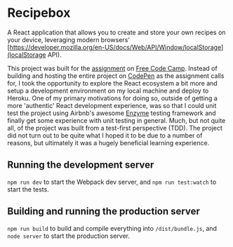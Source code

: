 # Recipebox
A React application that allows you to create and store your own recipes on your device, leveraging modern browsers' [https://developer.mozilla.org/en-US/docs/Web/API/Window/localStorage](localStorage API).

This project was built for the [assignment](https://www.freecodecamp.com/challenges/build-a-recipe-box) on [Free Code Camp](https://www.freecodecamp.com). Instead of building and hosting the entire project on [CodePen](https://codepen.io) as the assignment calls for, I took the opportunity to explore the React ecosystem a bit more and setup a development environment on my local machine and deploy to Heroku. One of my primary motivations for doing so, outside of getting a more 'authentic' React development experience, was so that I could unit test the project using Airbnb's awesome [Enzyme](https://github.com/airbnb/enzyme/) testing framework and finally get some experience with unit testing in general. Much, but not quite all, of the project was built from a test-first perspective (TDD). The project did not turn out to be quite what I hoped it to be due to a number of reasons, but ultimately it was a hugely beneficial learning experience.

## Running the development server
`npm run dev` to start the Webpack dev server, and `npm run test:watch` to start the tests.

## Building and running the production server
`npm run build` to build and compile everything into `/dist/bundle.js`, and `node server` to start the production server.
